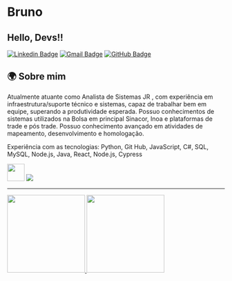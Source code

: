 # Bruno 
## Hello, Devs!!

[![Linkedin Badge](https://img.shields.io/badge/-LinkedIn-%230077B5?style=for-the-badge&logo=linkedin&logoColor=white)](https://www.linkedin.com/in/brunojuan/)
[![Gmail Badge](https://img.shields.io/badge/-Gmail-%23D44638?style=for-the-badge&logo=gmail&logoColor=white)](mailto:seuemail@gmail.com)
[![GitHub Badge](https://img.shields.io/badge/-GitHub-%23181717?style=for-the-badge&logo=github&logoColor=white)](https://github.com/BrunoKirovs)

## 🌍 **Sobre mim**

Atualmente atuante como Analista de Sistemas JR , com experiência em infraestrutura/suporte técnico e sistemas, capaz de trabalhar bem em equipe, superando a produtividade esperada. Possuo conhecimentos de sistemas utilizados na Bolsa em principal Sinacor, Inoa e plataformas de trade e pós trade. Possuo conhecimento avançado em atividades de mapeamento, desenvolvimento e homologação.

Experiência com as tecnologias: Python, Git Hub, JavaScript, C#, SQL, MySQL, Node.js, Java, React, Node.js, Cypress

<img loading="lazy" src="https://cdn.jsdelivr.net/gh/devicons/devicon/icons/git/git-original.svg" width="40" height="40"/>
<img loading="lazy" src="https://cdn.jsdelivr.net/gh/devicons/devicon@latest/icons/csharp/csharp-original.svg" />
          
---

<div>
<a href="https://github.com/BrunoKirovs">
<img loading="lazy" height="180em" src="https://github-readme-stats.vercel.app/api/top-langs/?username=BrunoKirovs&layout=compact&langs_count=7&theme=dracula"/>
<img loading="lazy" height="180em" src="https://github-readme-stats.vercel.app/api?username=BrunoKirovs&show_icons=true&theme=dracula&include_all_commits=true&count_private=true"/>
</div>
